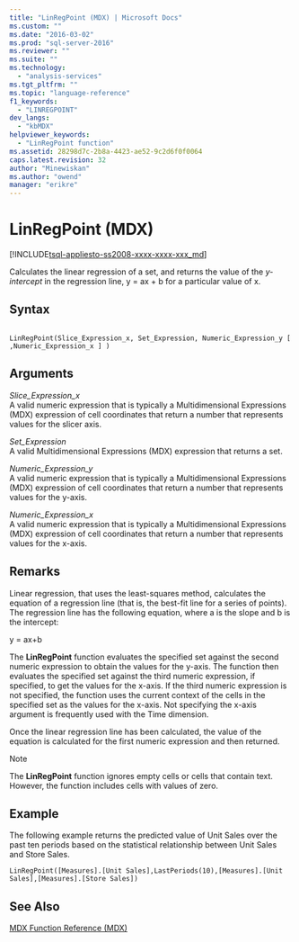 ```yaml
---
title: "LinRegPoint (MDX) | Microsoft Docs"
ms.custom: ""
ms.date: "2016-03-02"
ms.prod: "sql-server-2016"
ms.reviewer: ""
ms.suite: ""
ms.technology: 
  - "analysis-services"
ms.tgt_pltfrm: ""
ms.topic: "language-reference"
f1_keywords: 
  - "LINREGPOINT"
dev_langs: 
  - "kbMDX"
helpviewer_keywords: 
  - "LinRegPoint function"
ms.assetid: 28298d7c-2b8a-4423-ae52-9c2d6f0f0064
caps.latest.revision: 32
author: "Minewiskan"
ms.author: "owend"
manager: "erikre"
---
```

# LinRegPoint (MDX)
[!INCLUDE[tsql-appliesto-ss2008-xxxx-xxxx-xxx_md](../includes/tsql-appliesto-ss2008-xxxx-xxxx-xxx-md.md)]

  Calculates the linear regression of a set, and returns the value of the *y-intercept* in the regression line, y = ax + b for a particular value of x.  
  
## Syntax  
  
```  
  
LinRegPoint(Slice_Expression_x, Set_Expression, Numeric_Expression_y [ ,Numeric_Expression_x ] )  
```  
  
## Arguments  
 *Slice_Expression_x*  
 A valid numeric expression that is typically a Multidimensional Expressions (MDX) expression of cell coordinates that return a number that represents values for the slicer axis.  
  
 *Set_Expression*  
 A valid Multidimensional Expressions (MDX) expression that returns a set.  
  
 *Numeric_Expression_y*  
 A valid numeric expression that is typically a Multidimensional Expressions (MDX) expression of cell coordinates that return a number that represents values for the y-axis.  
  
 *Numeric_Expression_x*  
 A valid numeric expression that is typically a Multidimensional Expressions (MDX) expression of cell coordinates that return a number that represents values for the x-axis.  
  
## Remarks  
 Linear regression, that uses the least-squares method, calculates the equation of a regression line (that is, the best-fit line for a series of points). The regression line has the following equation, where a is the slope and b is the intercept:  
  
 y = ax+b  
  
 The **LinRegPoint** function evaluates the specified set against the second numeric expression to obtain the values for the y-axis. The function then evaluates the specified set against the third numeric expression, if specified, to get the values for the x-axis. If the third numeric expression is not specified, the function uses the current context of the cells in the specified set as the values for the x-axis. Not specifying the x-axis argument is frequently used with the Time dimension.  
  
 Once the linear regression line has been calculated, the value of the equation is calculated for the first numeric expression and then returned.  
  
> [!NOTE]  
>  The **LinRegPoint** function ignores empty cells or cells that contain text. However, the function includes cells with values of zero.  
  
## Example  
 The following example returns the predicted value of Unit Sales over the past ten periods based on the statistical relationship between Unit Sales and Store Sales.  
  
```  
LinRegPoint([Measures].[Unit Sales],LastPeriods(10),[Measures].[Unit Sales],[Measures].[Store Sales])  
```  
  
## See Also  
 [MDX Function Reference &#40;MDX&#41;](../mdx/mdx-function-reference-mdx.md)  
  
  